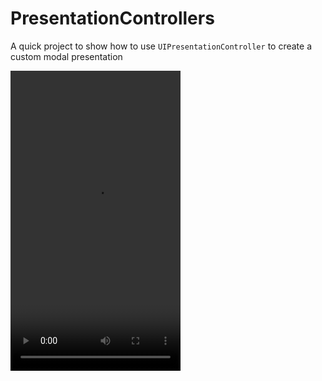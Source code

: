 PresentationControllers
===============

A quick project to show how to use ```UIPresentationController``` to create a custom modal presentation

<video id="myVideo" width="272" height="480" preload="auto" src="PresentationControllers.m4v" type="video/mp4" autoplay loop></video>
